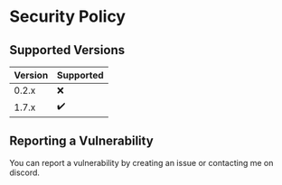# Security Policy

## Supported Versions

| Version | Supported          |
| ------- | ------------------ |
| 0.2.x   | :x:                |
| 1.7.x   | :heavy_check_mark: |

## Reporting a Vulnerability

You can report a vulnerability by creating an issue or contacting me on discord.
